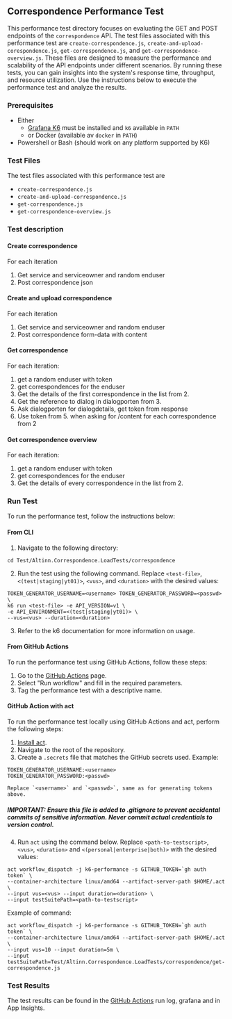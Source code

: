 ## Correspondence Performance Test

This performance test directory focuses on evaluating the GET and POST endpoints of the `correspondence` API. The test files associated with this performance test are `create-correspondence.js`, `create-and-upload-corespondence.js`, `get-correspondence.js`, and `get-correspondence-overview.js`. These files are designed to measure the performance and scalability of the API endpoints under different scenarios. By running these tests, you can gain insights into the system's response time, throughput, and resource utilization. Use the instructions below to execute the performance test and analyze the results.

### Prerequisites

* Either
  * [Grafana K6](https://k6.io/) must be installed and `k6` available in `PATH` 
  * or Docker (available av `docker` in `PATH`)
* Powershell or Bash (should work on any platform supported by K6)

### Test Files
The test files associated with this performance test are 
- `create-correspondence.js`
- `create-and-upload-correspondence.js`
- `get-correspondence.js`
- `get-correspondence-overview.js`

### Test description
#### Create correspondence
For each iteration
1. Get service and serviceowner and random enduser
2. Post correspondence json 

#### Create and upload correspondence
For each iteration
1. Get service and serviceowner and random enduser
2. Post correspondence form-data with content

#### Get correspondence
For each iteration:
1. get a random enduser with token
2. get correspondences for the enduser
3. Get the details of the first correspondence in the list from 2. 
4. Get the reference to dialog in dialogporten from 3.
5. Ask dialogporten for dialogdetails, get token from response
6. Use token from 5. when asking for /content for each correspondence from 2

#### Get correspondence overview
For each iteration:
1. get a random enduser with token
2. get correspondences for the enduser
3. Get the details of every correspondence in the list from 2.



### Run Test
To run the performance test, follow the instructions below:

#### From CLI
1. Navigate to the following directory:
```shell
cd Test/Altinn.Correspondence.LoadTests/correspondence
```
2. Run the test using the following command. Replace `<test-file>`, `<(test|staging|yt01)>`, `<vus>`, and `<duration>` with the desired values:
```shell
TOKEN_GENERATOR_USERNAME=<username> TOKEN_GENERATOR_PASSWORD=<passwd> \
k6 run <test-file> -e API_VERSION=v1 \
-e API_ENVIRONMENT=<(test|staging|yt01)> \
--vus=<vus> --duration=<duration>
```
3. Refer to the k6 documentation for more information on usage.

#### From GitHub Actions
To run the performance test using GitHub Actions, follow these steps:
1. Go to the [GitHub Actions](https://github.com/Altinn/altinn-correspondence/actions/workflows/test-performance.yml) page.
2. Select "Run workflow" and fill in the required parameters.
3. Tag the performance test with a descriptive name.

#### GitHub Action with act
To run the performance test locally using GitHub Actions and act, perform the following steps:
1. [Install act](https://nektosact.com/installation/).
2. Navigate to the root of the repository.
3. Create a `.secrets` file that matches the GitHub secrets used. Example:
```file
TOKEN_GENERATOR_USERNAME:<username>
TOKEN_GENERATOR_PASSWORD:<passwd>
```
    Replace `<username>` and `<passwd>`, same as for generating tokens above.
##### IMPORTANT: Ensure this file is added to .gitignore to prevent accidental commits of sensitive information. Never commit actual credentials to version control.
4. Run `act` using the command below. Replace `<path-to-testscript>`, `<vus>`, `<duration>` and `<(personal|enterprise|both)>` with the desired values:
```shell
act workflow_dispatch -j k6-performance -s GITHUB_TOKEN=`gh auth token` \
--container-architecture linux/amd64 --artifact-server-path $HOME/.act \ 
--input vus=<vus> --input duration=<duration> \ 
--input testSuitePath=<path-to-testscript> 
```

Example of command:
```shell
act workflow_dispatch -j k6-performance -s GITHUB_TOKEN=`gh auth token` \
--container-architecture linux/amd64 --artifact-server-path $HOME/.act \ 
--input vus=10 --input duration=5m \ 
--input testSuitePath=Test/Altinn.Correspondence.LoadTests/correspondence/get-correspondence.js
```

### Test Results
The test results can be found in the [GitHub Actions](https://github.com/Altinn/altinn-correspondence/actions/workflows/test-performance.yml) run log, grafana and in App Insights.
